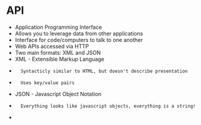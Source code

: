 # API
* Application Programming Interface
*   Allows you to leverage data from other applications
*   Interface for code/computers to talk to one another
* Web APIs accessed via HTTP
* Two main formats: XML and JSON
*   XML - Extensible Markup Language
*       Syntacticly similar to HTML, but doesn't describe presentation
*       Uses key/value pairs
*   JSON - Javascript Object Notation
*       Everything looks like javascript objects, everything is a string!
*       